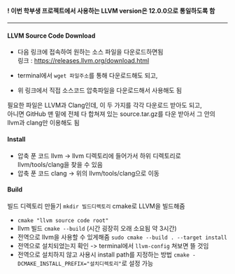 #### ! 이번 학부생 프로젝트에서 사용하는 LLVM version은 12.0.0으로 통일하도록 함  

---

#### LLVM Source Code Download
- 다음 링크에 접속하여 원하는 소스 파일을 다운로드하면됨  
링크 : https://releases.llvm.org/download.html

- terminal에서 ` wget 파일주소 `를 통해 다운로드해도 되고,  
- 위 링크에서 직접 소스코드 압축파일을 다운로드해서 사용해도 됨

필요한 파일은 LLVM과 Clang인데, 이 두 가지를 각각 다운로드 받아도 되고,  
아니면 GitHub 맨 밑에 전체 다 합쳐져 있는 source.tar.gz를 다운 받아서 그 안의 llvm과 clang만 이용해도 됨

#### Install
- 압축 푼 코드 llvm -> llvm 디렉토리에 들어가서 하위 디렉토리로 llvm/tools/clang을 찾을 수 있음
- 압축 푼 코드 clang -> 위의 llvm/tools/clang으로 이동

#### Build
빌드 디렉토리 만들기 ` mkdir 빌드디렉토리 `
cmake로 LLVM을 빌드해줌
- ``` cmake "llvm source code root" ```
- llvm 빌드 ` cmake --build ` (시간 굉장히 오래 소요됨 약 3시간)
- 전역으로 llvm을 사용할 수 있게해줌 ` sudo cmake --build . --target install `
- 전역으로 설치되었는지 확인 -> terminal에서 ` llvm-config ` 쳐보면 뜰 것임
- 전역으로 설치하지 않고 사용시 install path를 지정하는 방법 ` cmake -DCMAKE_INSTALL_PREFIX="설치디렉토리" `로 설정 가능

